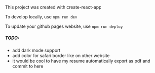 This project was created with create-react-app

To develop locally, use `npm run dev`

To update your github pages website, use `npm run deploy`

##### TODO:

- add dark mode support
- add color for safari border like on other website
- it would be cool to have my resume automatically export as pdf and commit to here

